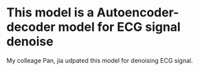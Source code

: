 # This model is a Autoencoder-decoder model for ECG signal denoise
My colleage Pan, jia udpated this model for denoising ECG signal.
